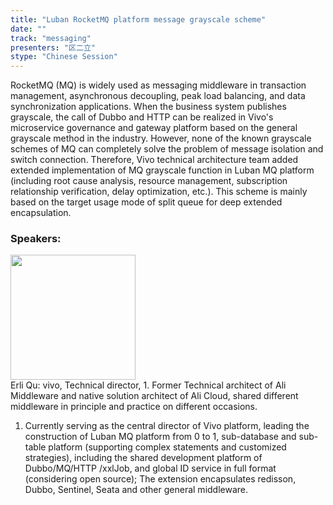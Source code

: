 ```yaml
---
title: "Luban RocketMQ platform message grayscale scheme"
date: "" 
track: "messaging"
presenters: "区二立"
stype: "Chinese Session"
---
```

RocketMQ (MQ) is widely used as messaging middleware in transaction management, asynchronous decoupling, peak load balancing, and data synchronization applications. When the business system publishes grayscale, the call of Dubbo and HTTP can be realized in Vivo's microservice governance and gateway platform based on the general grayscale method in the industry. However, none of the known grayscale schemes of MQ can completely solve the problem of message isolation and switch connection. Therefore, Vivo technical architecture team added extended implementation of MQ grayscale function in Luban MQ platform (including root cause analysis, resource management, subscription relationship verification, delay optimization, etc.). This scheme is mainly based on the target usage mode of split queue for deep extended encapsulation.
 ### Speakers: 
 <img src="images/speaker/1128.png" width="200" /><br>Erli Qu: vivo, Technical director, 1. Former Technical architect of Ali Middleware and native solution architect of Ali Cloud, shared different middleware in principle and practice on different occasions.
1. Currently serving as the central director of Vivo platform, leading the construction of Luban MQ platform from 0 to 1, sub-database and sub-table platform (supporting complex statements and customized strategies), including the shared development platform of Dubbo/MQ/HTTP /xxlJob, and global ID service in full format (considering open source); The extension encapsulates redisson, Dubbo, Sentinel, Seata and other general middleware.

 